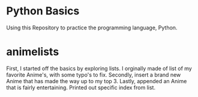 # Python Basics
Using this Repository to practice the programming language, Python. 

# animelists
First, I started off the basics by exploring lists. I orginally made of list of my favorite Anime's, with some typo's to fix.
Secondly, insert a brand new Anime that has made the way up to my top 3.
Lastly, appended an Anime that is fairly entertaining. Printed out specific index from list.
